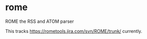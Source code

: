 rome
====

ROME the RSS and ATOM parser


This tracks https://rometools.jira.com/svn/ROME/trunk/ currently.
